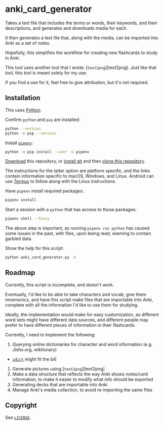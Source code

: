 # anki_card_generator

Takes a text file that includes the terms or words, their keywords, and their descriptions, and generates and downloads media for each.

It then generates a text file that, along with the media, can be imported into Anki as a set of notes.

Hopefully, this simplifies the workflow for creating new flashcards to study in Anki.

This tool uses another tool that I wrote: [`text2png`][text2png]. Just like that tool, this tool is meant solely for my use.

If you find a use for it, feel free to give attribution, but it's not required.

## Installation

This uses [Python](https://python.org).

Confirm `python` and `pip` are installed:

```sh
python --version
python -m pip --version
```

Install [`pipenv`](https://github.com/pypa/pipenv):

```sh
python -m pip install --user -U pipenv
```

[Download](https://github.com/mawillcockson/anki_card_generator/archive/master.zip) this repository, or [install git](https://git-scm.com/book/en/v2/Getting-Started-Installing-Git) and then [clone this repository](https://git-scm.com/book/en/v2/Git-Basics-Getting-a-Git-Repository).

The instructions for the latter option are platform specific, and the links contain information specific to macOS, Windows, and Linux. Android can use [Termux](https://termux.com/) to follow along with the Linux instructions.

Have `pipenv` install required packages:

```sh
pipenv install
```

Start a session with a `python` that has access to those packages:

```sh
pipenv shell --fancy
```

The above step is important, as running `pipenv run python` has caused some issues in the past, with files, upon being read, seeming to contain garbled data.

Show the help for this script:

```sh
python anki_card_generator.py -h
```

## Roadmap

Currently, this script is incomplete, and doesn't work.

Eventually, I'd like to be able to take characters and vocab, give them mnemonics, and have this script make files that are importable into Anki, complete with all the information I'd like to use them for studying.

Ideally, the implementation would make for easy customization, as different word sets might have different data sources, and different people may prefer to have different pieces of information in their flashcards.

Currently, I need to implement the following:

1. Querying online dictionaries for character and word information (e.g. Jisho.org, wiktionary)
  - [`zdict`](https://github.com/zdict/zdict) might fit the bill
1. Generate pictures using [`text2png`][text2png]
1. Make a data structure that reflects the way Anki shows notes/card information, to make it easier to modify what info should be exported
1. Generating decks that are importable into Anki
1. Manage Anki's media collection, to avoid re-importing the same files

## Copyright

See [`LICENSE`](./LICENSE).
